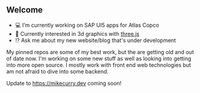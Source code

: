 
## Welcome 

- 💻 I’m currently working on SAP UI5 apps for Atlas Copco
- 🧊 Currently interested in 3d graphics with [three.js](https://github.com/mrdoob/three.js)
- ⁉️ Ask me about my new website/blog that's under development

My pinned repos are some of my best work, but the are getting old and out of date now. I'm working on some new stuff as well as looking into 
getting into more open source. I mostly work with front end web technologies but am not afraid to dive into some backend. 

Update to https://mikecurry.dev coming soon!
